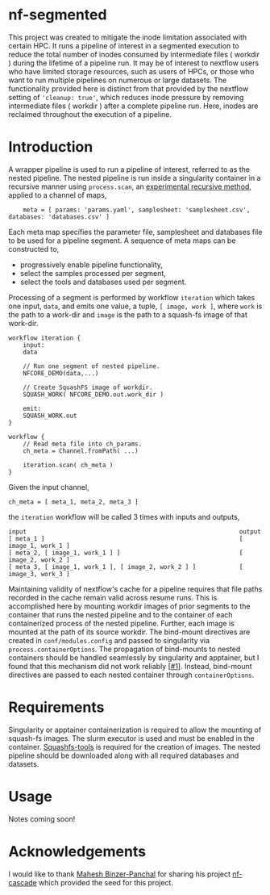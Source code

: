 # nf-segmented

This project was created to mitigate the inode limitation associated with certain HPC.  It runs a pipeline of
interest in a segmented execution to reduce the total number of inodes consumed by intermediate files ( workdir )
during the lifetime of a pipeline run.
It may be of interest to nextflow users who have limited storage resources, such as users of HPCs, or
those who want to run multiple pipelines on numerous or large datasets.  The functionality provided here 
is distinct from that provided by the nextflow setting of `'cleanup: true'`, which reduces inode pressure by removing
intermediate files ( workdir ) after a complete pipeline run. Here, inodes are reclaimed throughout the execution
of a pipeline.

# Introduction
A wrapper pipeline is used to run a pipeline of interest, referred to as
the nested pipeline.  The nested pipeline is run inside a singularity container in a recursive manner using
`process.scan`, an [experimental recursive method](https://github.com/nextflow-io/nextflow/discussions/2521), applied to a channel of maps,
```
    meta = [ params: 'params.yaml', samplesheet: 'samplesheet.csv', databases: 'databases.csv' ]
```
Each meta map specifies the parameter file, samplesheet and databases file to be used for a
pipeline segment.  A sequence of meta maps can be constructed to,
- progressively enable pipeline functionality,
- select the samples processed per segment,
- select the tools and databases used per segment.

Processing of a segment is performed by workflow `iteration` which takes one input, `data`, and emits one value, a tuple,
`[ image, work ]`, where `work` is the path to a work-dir and `image` is the path to a squash-fs image of
that work-dir.

```nextflow
workflow iteration {
    input:
    data

    // Run one segment of nested pipeline.
    NFCORE_DEMO(data,...)

    // Create SquashFS image of workdir.
    SQUASH_WORK( NFCORE_DEMO.out.work_dir )

    emit:
    SQUASH_WORK.out
}

workflow {
    // Read meta file into ch_params.
    ch_meta = Channel.fromPath( ...)

    iteration.scan( ch_meta )
}
```
Given the input channel,
```
ch_meta = [ meta_1, meta_2, meta_3 ]
```
the `iteration` workflow will be called 3 times with inputs and outputs,
```
input                                                           output
[ meta_1 ]                                                      [ image_1, work_1 ]
[ meta_2, [ image_1, work_1 ] ]                                 [ image_2, work_2 ]
[ meta_3, [ image_1, work_1 ], [ image_2, work_2 ] ]            [ image_3, work_3 ]
```
Maintaining validity of nextflow's cache for a pipeline requires that file paths recorded in the cache remain valid 
across resume runs.  This is accomplished here by mounting workdir images of prior segments to the container that runs
the nested pipeline and to the container of each containerized process of the nested pipeline.  Further, each image is mounted at the path of its source workdir.  The bind-mount directives are created in `conf/modules.config` and passed to
singularity via `process.containerOptions`.  The propagation of bind-mounts to nested containers
should be handled seamlessly by singularity and apptainer, but I found that this mechanism did not work reliably [[#1](https://github.com/muniheart/nf-segmented/issues/1)].
Instead, bind-mount directives are passed to each nested container through `containerOptions`.

# Requirements

Singularity or apptainer containerization is required to allow the mounting of squash-fs images.  The slurm executor is
used and must be enabled in the container.  [Squashfs-tools](https://github.com/plougher/squashfs-tools) is required for the creation of images.  The nested pipeline should be downloaded along with all required databases and datasets.

# Usage
Notes coming soon!

# Acknowledgements
I would like to thank [Mahesh Binzer-Panchal](https://github.com/mahesh-panchal) for sharing his project [nf-cascade](https://github.com/mahesh-panchal/nf-cascade) which provided the seed for this project.
